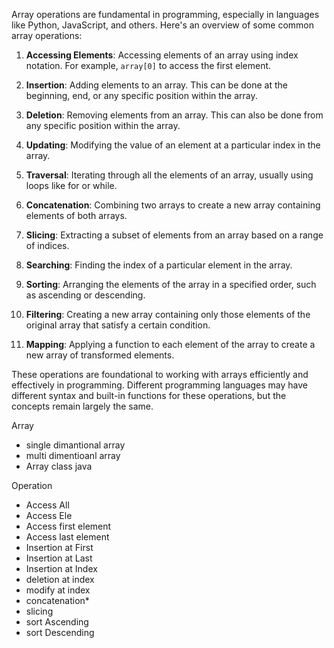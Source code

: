 Array operations are fundamental in programming, especially in languages like Python, JavaScript, and others. Here's an overview of some common array operations:

1. **Accessing Elements**: Accessing elements of an array using index notation. For example, `array[0]` to access the first element.

2. **Insertion**: Adding elements to an array. This can be done at the beginning, end, or any specific position within the array.

3. **Deletion**: Removing elements from an array. This can also be done from any specific position within the array.

4. **Updating**: Modifying the value of an element at a particular index in the array.

5. **Traversal**: Iterating through all the elements of an array, usually using loops like for or while.

6. **Concatenation**: Combining two arrays to create a new array containing elements of both arrays.

7. **Slicing**: Extracting a subset of elements from an array based on a range of indices.

8. **Searching**: Finding the index of a particular element in the array.

9. **Sorting**: Arranging the elements of the array in a specified order, such as ascending or descending.

10. **Filtering**: Creating a new array containing only those elements of the original array that satisfy a certain condition.

11. **Mapping**: Applying a function to each element of the array to create a new array of transformed elements.

These operations are foundational to working with arrays efficiently and effectively in programming. Different programming languages may have different syntax and built-in functions for these operations, but the concepts remain largely the same.

Array
  - single dimantional array
  - multi dimentioanl array
  - Array class java

Operation
  - Access All
  - Access Ele
  - Access first element
  - Access last element
  - Insertion at First
  - Insertion at Last
  - Insertion at Index
  - deletion at index
  - modify at index
  - concatenation*
  - slicing
  - sort Ascending
  - sort Descending